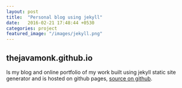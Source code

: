 ```yaml
---
layout: post
title:  "Personal blog using jekyll"
date:   2016-02-21 17:48:44 +0530
categories: project
featured_image: "/images/jekyll.png"
---
```


## thejavamonk.github.io

Is my blog and online portfolio of my work built using jekyll static site generator and is hosted on github pages, [source on github](https://github.com/thejavamonk/thejavamonk.github.io).